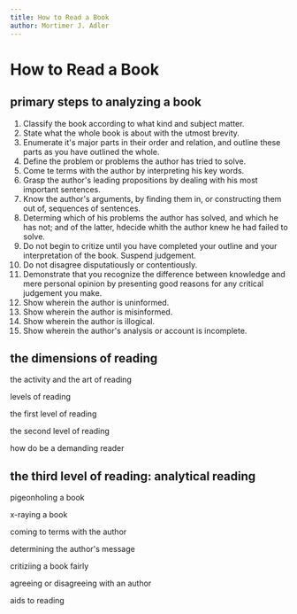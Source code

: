 ```yaml
---
title: How to Read a Book
author: Mortimer J. Adler
---
```


# How to Read a Book

## primary steps to analyzing a book

1. Classify the book according to what kind and subject matter.
2. State what the whole book is about with the utmost brevity.
3. Enumerate it's major parts in their order and relation, and outline these parts as you have outlined the whole.
4. Define the problem or problems the author has tried to solve.
5. Come te terms with the author by interpreting his key words.
6. Grasp the author's leading propositions by dealing with his most important sentences.
7. Know the author's arguments, by finding them in, or constructing them out of, sequences of sentences.
8. Determing which of his problems the author has solved, and which he has not; and of the latter, hdecide whith the author knew he had failed to solve.
9. Do not begin to critize until you have completed your outline and your interpretation of the book.  Suspend judgement.
10. Do not disagree disputatiously or contentiously.
11. Demonstrate that you recognize the difference between knowledge and mere personal opinion by presenting good reasons for any critical judgement you make.
12. Show wherein the author is uninformed.
13. Show wherein the author is misinformed.
14. Show wherein the author is illogical.
15. Show wherein the author's analysis or account is incomplete.

## the dimensions of reading

the activity and the art of reading

levels of reading

the first level of reading

the second level of reading

how do be a demanding reader

## the third level of reading: analytical reading

pigeonholing a book

x-raying a book

coming to terms with the author

determining the author's message

critiziing a book fairly

agreeing or disagreeing with an author

aids to reading

